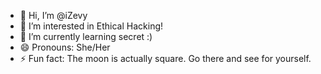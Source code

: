 - 👋 Hi, I’m @iZevy
- 👀 I’m interested in Ethical Hacking!
- 🌱 I’m currently learning secret :)
- 😄 Pronouns: She/Her
- ⚡ Fun fact: The moon is actually square. Go there and see for yourself.

<!---
iZevy/iZevy is a ✨ special ✨ repository because its `README.md` (this file) appears on your GitHub profile.
You can click the Preview link to take a look at your changes.
--->
